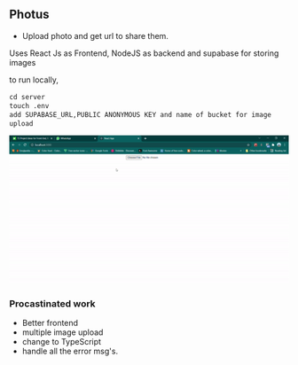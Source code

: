 ## Photus

- Upload photo and get url to share them.

Uses React Js as Frontend, NodeJS as backend and supabase for storing images

to run locally,

```
cd server
touch .env
add SUPABASE_URL,PUBLIC ANONYMOUS KEY and name of bucket for image upload
```


![gif](./src/video.gif)

### Procastinated work

- Better frontend
- multiple image upload
- change to TypeScript
- handle all the error msg's.
